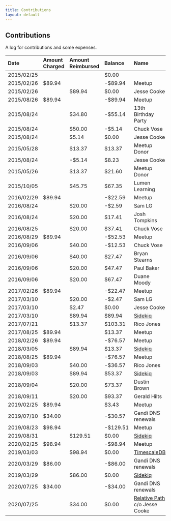 ```yaml
---
title: Contributions
layout: default
---
```


## Contributions

A log for contributions and some expenses.

| Date       | Amount Charged | Amount Reimbursed | Balance   | Name                                                      |
| :--------- | :------------- | :---------------- | :-------- | :-------------------------------------------------------- |
| 2015/02/25 |                |                   | $0.00     |                                                           |
| 2015/02/26 | $89.94         |                   | -$89.94   | Meetup                                                    |
| 2015/02/26 |                | $89.94            | $0.00     | Jesse Cooke                                               |
| 2015/08/26 | $89.94         |                   | -$89.94   | Meetup                                                    |
| 2015/08/24 |                | $34.80            | -$55.14   | 13th Birthday Party                                       |
| 2015/08/24 |                | $50.00            | -$5.14    | Chuck Vose                                                |
| 2015/08/24 |                | $5.14             | $0.00     | Jesse Cooke                                               |
| 2015/05/28 |                | $13.37            | $13.37    | Meetup Donor                                              |
| 2015/08/24 |                | -$5.14            | $8.23     | Jesse Cooke                                               |
| 2015/05/26 |                | $13.37            | $21.60    | Meetup Donor                                              |
| 2015/10/05 |                | $45.75            | $67.35    | Lumen Learning                                            |
| 2016/02/29 | $89.94         |                   | -$22.59   | Meetup                                                    |
| 2016/08/24 |                | $20.00            | -$2.59    | Sam LG                                                    |
| 2016/08/24 |                | $20.00            | $17.41    | Josh Tompkins                                             |
| 2016/08/25 |                | $20.00            | $37.41    | Chuck Vose                                                |
| 2016/08/29 | $89.94         |                   | -$52.53   | Meetup                                                    |
| 2016/09/06 |                | $40.00            | -$12.53   | Chuck Vose                                                |
| 2016/09/06 |                | $40.00            | $27.47    | Bryan Stearns                                             |
| 2016/09/06 |                | $20.00            | $47.47    | Paul Baker                                                |
| 2016/09/06 |                | $20.00            | $67.47    | Duane Moody                                               |
| 2017/02/26 | $89.94         |                   | -$22.47   | Meetup                                                    |
| 2017/03/10 |                | $20.00            | -$2.47    | Sam LG                                                    |
| 2017/03/10 |                | $2.47             | $0.00     | Jesse Cooke                                               |
| 2017/03/10 |                | $89.94            | $89.94    | [Sidekiq](https://sidekiq.org/)                           |
| 2017/07/21 |                | $13.37            | $103.31   | Rico Jones                                                |
| 2017/08/25 | $89.94         |                   | $13.37    | Meetup                                                    |
| 2018/02/26 | $89.94         |                   | -$76.57   | Meetup                                                    |
| 2018/03/05 |                | $89.94            | $13.37    | [Sidekiq](https://sidekiq.org/)                           |
| 2018/08/25 | $89.94         |                   | -$76.57   | Meetup                                                    |
| 2018/09/03 |                | $40.00            | -$36.57   | Rico Jones                                                |
| 2018/09/03 |                | $89.94            | $53.37    | [Sidekiq](https://sidekiq.org/)                           |
| 2018/09/04 |                | $20.00            | $73.37    | Dustin Brown                                              |
| 2018/09/11 |                | $20.00            | $93.37    | Gerald Hilts                                              |
| 2019/02/25 | $89.94         |                   | $3.43     | Meetup                                                    |
| 2019/07/10 | $34.00         |                   | -$30.57   | Gandi DNS renewals                                        |
| 2019/08/23 | $98.94         |                   | -$129.51  | Meetup                                                    |
| 2019/08/31 |                | $129.51           | $0.00     | [Sidekiq](https://sidekiq.org/)                           |
| 2020/02/25 | $98.94         |                   | -$98.94   | Meetup                                                    |
| 2019/03/03 |                | $98.94            | $0.00     | [TimescaleDB](https://www.timescale.com)                  |
| 2020/03/29 | $86.00         |                   | -$86.00   | Gandi DNS renewals                                        |
| 2019/03/29 |                | $86.00            | $0.00     | [Sidekiq](https://sidekiq.org/)                           |
| 2020/07/25 | $34.00         |                   | -$34.00   | Gandi DNS renewals                                        |
| 2020/07/25 |                | $34.00            | $0.00     | [Relative Path](https://relativepath.io/) c/o Jesse Cooke |
